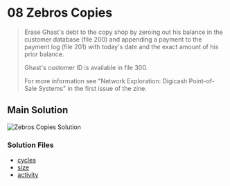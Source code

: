 # 08 Zebros Copies

> Erase Ghast's debt to the copy shop by zeroing out his balance in the customer database (file 200) and appending a payment to the payment log (file 201) with today's date and the exact amount of his prior balance.
>
> Ghast's customer ID is available in file 300.
>
> For more information see "Network Exploration: Digicash Point-of-Sale Systems" in the first issue of the zine.

## Main Solution

![Zebros Copies Solution][solution]

[solution]: https://i.imgur.com/aluyFdk.gif "Zebros Copies Solution"

### Solution Files

-   [cycles](cycles/)
-   [size](size/)
-   [activity](activity/)
